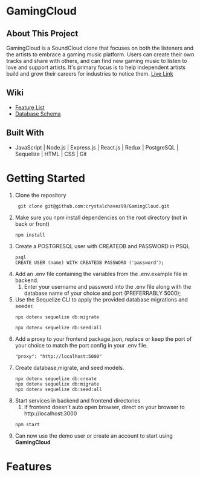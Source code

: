 # GamingCloud
## About This Project
GamingCloud is a SoundCloud clone that focuses on both the listeners and the artists to embrace a gaming music platform. Users can create their own tracks and share with others, and can find new gaming music to listen to love and support artists. It's primary focus is to help independent artists build and grow their careers for industries to notice them.
[Live Link](https://gamingcloud.herokuapp.com/)
## Wiki
* [Feature List](https://github.com/crystalchavez99/GamingCloud/wiki/Feature-List)
* [Database Schema](https://github.com/crystalchavez99/GamingCloud/wiki/Database-Schema)
## Built With
* JavaScript | Node.js | Express.js | React.js | Redux | PostgreSQL | Sequelize | HTML | CSS | Git
# Getting Started
1. Clone the repository
    ```
     git clone git@github.com:crystalchavez99/GamingCloud.git
     ```
2. Make sure you npm install dependencies on the root directory (not in back or front)
    ```
    npm install
    ```
3. Create a POSTGRESQL user with CREATEDB and PASSWORD in PSQL
   ```
   psql
   CREATE USER (name) WITH CREATEDB PASSWORD ('password');
   ```
4. Add an .env file containing the variables from the .env.example file in backend.
   1. Enter your username and password into the .env file along with the database name of your choice and port (PREFERRABLY 5000);
5. Use the Sequelize CLI to apply the provided database migrations and seeder.
   ```
   npx dotenv sequelize db:migrate
   ```
   ```
   npx dotenv sequelize db:seed:all
   ```
6. Add a proxy to your frontend package.json, replace or keep the port of your choice to match the port config in your .env file.
   ```
   "proxy": "http://localhost:5000"
   ```
7. Create database,migrate, and seed models.
   ```
   npx dotenv sequelize db:create
   npx dotenv sequelize db:migrate
   npx dotenv sequelize db:seed:all
   ```
8. Start services in backend and frontend directories
   1. If frontend doesn't auto open browser, direct on your browser to http://localhost:3000
   ```
   npm start
   ```
9.  Can now use the demo user or create an account to start using **GamingCloud**
# Features
